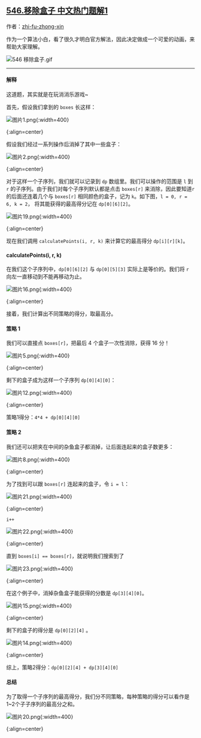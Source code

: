 ## [546.移除盒子 中文热门题解1](https://leetcode.cn/problems/remove-boxes/solutions/100000/guan-fang-fang-fa-2ji-yi-hua-sou-suo-dong-hua-tu-j)

作者：[zhi-fu-zhong-xin](https://leetcode.cn/u/zhi-fu-zhong-xin)

作为一个算法小白，看了很久才明白官方解法，因此决定做成一个可爱的动画，来帮助大家理解。

![546 移除盒子.gif](https://pic.leetcode-cn.com/8580bd8ff659b7dde4b46d4fee547a13606638fe4c05c5aebe1c33a6b21aa65e-546%20%E7%A7%BB%E9%99%A4%E7%9B%92%E5%AD%90.gif)
---
#### 解释

这道题，其实就是在玩消消乐游戏~

首先，假设我们拿到的 `boxes` 长这样：

![图片1.png](https://pic.leetcode-cn.com/c508cdc88b9ae68ea64fa4ee9b3acdb74f95dd7dbcf2fc8192eabe10390152f3-%E5%9B%BE%E7%89%871.png){:width=400}
{:align=center}

假设我们经过一系列操作后消掉了其中一些盒子：
![图片2.png](https://pic.leetcode-cn.com/376e1486e01c05f472c5fe33cf71c54243c44d9ba67c5393c092184f7de1d89f-%E5%9B%BE%E7%89%872.png){:width=400}
{:align=center}

对于这样一个子序列，我们就可以记录到 `dp` 数组里。我们可以操作的范围是 `l` 到 `r` 的子序列。由于我们对每个子序列默认都是点击 `boxes[r]` 来消除，因此要知道`r`的后面还连着几个与 `boxes[r]` 相同颜色的盒子，记为 `k`。如下图，`l = 0, r = 6, k = 2`， 将其能获得的最高得分记在 `dp[0][6][2]`。

![图片19.png](https://pic.leetcode-cn.com/a18af84281ee6fcec37f02cc84f175d90488a4388038b2b4fb61f158d00a7d87-%E5%9B%BE%E7%89%8719.png){:width=400}
{:align=center}


现在我们调用 `calculatePoints(i, r, k)` 来计算它的最高得分 `dp[i][r][k]`。

#### calculatePoints(i, r, k)

在我们这个子序列中，`dp[0][6][2]` 与 `dp[0][5][3]` 实际上是等价的。我们将 `r` 向左一直移动到不能再移动为止。 

![图片16.png](https://pic.leetcode-cn.com/2fe565034e6ef3b2c5b3bc5427af7970e730c20d3fde908042e41d7302d609fa-%E5%9B%BE%E7%89%8716.png){:width=400}
{:align=center}

接着，我们计算出不同策略的得分，取最高分。

#### 策略 1

我们可以直接点 `boxes[r]`，把最后 4 个盒子一次性消除，获得 16 分！

![图片5.png](https://pic.leetcode-cn.com/9db660e257611aea63df4324d013ca30442398423b670db45050af1e11517627-%E5%9B%BE%E7%89%875.png){:width=400}
{:align=center}

剩下的盒子成为这样一个子序列 `dp[0][4][0]`：

![图片12.png](https://pic.leetcode-cn.com/d5366c4b3d161ad872766b5eeeeb10782a030b00b47738adab0e8e6cbf448346-%E5%9B%BE%E7%89%8712.png){:width=400}
{:align=center}

策略1得分：`4*4 + dp[0][4][0]`

#### 策略 2

我们还可以把夹在中间的杂鱼盒子都消掉，让后面连起来的盒子数更多：

![图片8.png](https://pic.leetcode-cn.com/88195e05d8a56b7d4dc35d7ee773b9649c3741b36d6d28d55af789630fa4da89-%E5%9B%BE%E7%89%878.png){:width=400}
{:align=center}

为了找到可以跟 `boxes[r]` 连起来的盒子，令 `i = l`：

![图片21.png](https://pic.leetcode-cn.com/0eace26971397a3eb867a4bbdb54ac961d756921fff07b53a466cbd9dbe9138a-%E5%9B%BE%E7%89%8721.png){:width=400}
{:align=center}

`i++`

![图片22.png](https://pic.leetcode-cn.com/d1dcf578c6a97b749390cd93ce97de918298916a81560e8802e7f80d427579ab-%E5%9B%BE%E7%89%8722.png){:width=400}
{:align=center}

直到 `boxes[i] == boxes[r]`，就说明我们搜索到了

![图片23.png](https://pic.leetcode-cn.com/d564de570097596823f4b900d88f4d991633c4ec6ab79c43f73ffdb35572256e-%E5%9B%BE%E7%89%8723.png){:width=400}
{:align=center}


在这个例子中，消掉杂鱼盒子能获得的分数是 `dp[3][4][0]`。

![图片15.png](https://pic.leetcode-cn.com/4667cee04852e23b68090a24bf082d123f48a73d772d38e385e1188d1073bf93-%E5%9B%BE%E7%89%8715.png){:width=400}
{:align=center}

剩下的盒子的得分是 `dp[0][2][4]` 。

![图片14.png](https://pic.leetcode-cn.com/f833aec8a8eff59ba4925e0ff6b5cbe2c04c69af7b68b61ea7af710d8c64a91b-%E5%9B%BE%E7%89%8714.png){:width=400}
{:align=center}

综上，策略2得分：`dp[0][2][4] + dp[3][4][0]`

#### 总结

为了取得一个子序列的最高得分，我们分不同策略，每种策略的得分可以看作是1~2个子子序列的最高分之和。

![图片20.png](https://pic.leetcode-cn.com/840d1f8626b1806e45282271f1a1ccf38536825011056e5d894f801a2399ff5d-%E5%9B%BE%E7%89%8720.png){:width=400}
{:align=center}

